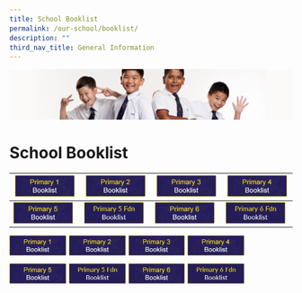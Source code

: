 ```yaml
---
title: School Booklist
permalink: /our-school/booklist/
description: ""
third_nav_title: General Information
---
```

![](/images/Sub-banner2.jpg)

School Booklist
===============

|<a href="/files/p1.pdf"><img src="/images/p1.png" style="width:95%">  | </a><a href="/files/p2.pdf"><img src="/images/p2.png" style="width:95%"> | </a><a href="/files/p3.pdf"><img src="/images/p3.png" style="width:95%"> | </a><a href="/files/p4.pdf"><img src="/images/p4.png" style="width:95%"> |
|---|---|---|---|
| </a><a href="/files/p5.pdf"><img src="/images/p5.png" style="width:95%"> | </a><a href="/files/p5a.pdf"><img src="/images/p5a.png" style="width:95%"> | </a><a href="/files/p6.pdf"><img src="/images/p6.png" style="width:95%"> | </a><a href="/files/p6a.pdf"><img src="/images/p6a.png" style="width:95%"> |



</a><p><a href="/files/p6a.pdf"></a><a href="/files/p1.pdf">
<img src="/images/p1.png" style="width:20%;margin-right:5px;" align="left"></a></p>

<p><a href="/files/p2.pdf">
<img src="/images/p2.png" style="width:20%;margin-right:5px;" align="left"></a></p>

<p><a href="/files/p3.pdf">
<img src="/images/p3.png" style="width:20%;margin-right:5px;" align="left"></a></p>

<p><a href="/files/p4.pdf">
<img src="/images/p4.png" style="width:20%;margin-right:5px;" align="left"></a></p>

<br clear="left">

<p><a href="/files/p5.pdf">
<img src="/images/p5.png" style="width:20%;margin-right:5px;" align="left"></a></p>

<p><a href="/files/p5a.pdf">
<img src="/images/p5a.png" style="width:20%;margin-right:5px;" align="left"></a></p>

<p><a href="/files/p6.pdf">
<img src="/images/p6.png" style="width:20%;margin-right:5px;" align="left"></a></p>

<p><a href="/files/p6a.pdf">
<img src="/images/p6a.png" style="width:20%;margin-right:5px;" align="left"></a></p>

<br clear="left">